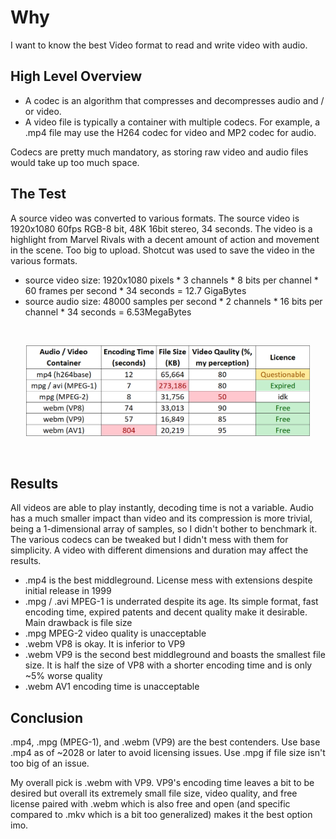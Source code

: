 # Why

I want to know the best Video format to read and write video with audio.

## High Level Overview

* A codec is an algorithm that compresses and decompresses audio and / or video.
* A video file is typically a container with multiple codecs. For example, a .mp4 file may use the H264 codec for video and MP2 codec for audio.

Codecs are pretty much mandatory, as storing raw video and audio files would take up too much space.

## The Test

A source video was converted to various formats. The source video is 1920x1080 60fps RGB-8 bit, 48K 16bit stereo, 34 seconds.
The video is a highlight from Marvel Rivals with a decent amount of action and movement in the scene. Too big to upload.
Shotcut was used to save the video in the various formats.
* source video size: 1920x1080 pixels * 3 channels * 8 bits per channel * 60 frames per second * 34 seconds = 12.7 GigaBytes
* source audio size: 48000 samples per second * 2 channels * 16 bits per channel * 34 seconds = 6.53MegaBytes

<br>

<p align="center" width="100%">
<img src="/codecs compared.png?raw=true" width="90%" height="90%">
</p>

<br>

## Results

All videos are able to play instantly, decoding time is not a variable. Audio has a much smaller impact than video and its compression is more trivial, being a 1-dimensional array of samples, so I didn't bother to benchmark it. The various codecs can be tweaked but I didn't mess with them for simplicity. A video with different dimensions and duration may affect the results.

* .mp4 is the best middleground. License mess with extensions despite initial release in 1999
* .mpg / .avi MPEG-1 is underrated despite its age. Its simple format, fast encoding time, expired patents and decent quality make it desirable. Main drawback is file size
* .mpg MPEG-2 video quality is unacceptable
* .webm VP8 is okay. It is inferior to VP9
* .webm VP9 is the second best middleground and boasts the smallest file size. It is half the size of VP8 with a shorter encoding time and is only ~5% worse quality
* .webm AV1 encoding time is unacceptable

## Conclusion

.mp4, .mpg (MPEG-1), and .webm (VP9) are the best contenders. Use base .mp4 as of ~2028 or later to avoid licensing issues. Use .mpg if file size isn't too big of an issue. 

My overall pick is .webm with VP9. VP9's encoding time leaves a bit to be desired but overall its extremely small file size, video quality, and free license paired with .webm which is also free and open (and specific compared to .mkv which is a bit too generalized) makes it the best option imo.
